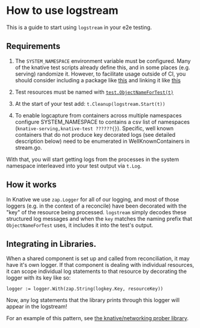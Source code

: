 # How to use logstream

This is a guide to start using `logstream` in your e2e testing.

## Requirements

1. The `SYSTEM_NAMESPACE` environment variable must be configured. Many of the
   knative test scripts already define this, and in some places (e.g. serving)
   randomize it. However, to facilitate usage outside of CI, you should consider
   including a package like
   [this](https://github.com/knative/serving/blob/master/test/defaultsystem/system.go)
   and linking it like
   [this](https://github.com/knative/serving/blob/e797247322b5aa35001152d2a2715dbc20a86cc4/test/conformance.go#L20-L23)

2. Test resources must be named with
   [`test.ObjectNameForTest(t)`](https://github.com/knative/networking/blob/40ef99aa5db0d38730a89a1de7e5b28b8ef6eed5/vendor/knative.dev/pkg/test/helpers/name.go#L50)

3. At the start of your test add: `t.Cleanup(logstream.Start(t))`

4. To enable logcapture from containers across multiple namespaces configure
   SYSTEM_NAMESPACE to contains a csv list of namespaces
   (`knative-serving,knative-test ??????{}`). Specific, well known containers
   that do not produce key decorated logs (see detailed description below) need
   to be enumerated in WellKnownContainers in stream.go.

With that, you will start getting logs from the processes in the system
namespace interleaved into your test output via `t.Log`.

## How it works

In Knative we use `zap.Logger` for all of our logging, and most of those loggers
(e.g. in the context of a reconcile) have been decorated with the "key" of the
resource being processed. `logstream` simply decodes these structured log
messages and when the `key` matches the naming prefix that `ObjectNameForTest`
uses, it includes it into the test's output.

## Integrating in Libraries.

When a shared component is set up and called from reconciliation, it may have
it's own logger. If that component is dealing with individual resources, it can
scope individual log statements to that resource by decorating the logger with
its key like so:

```
logger := logger.With(zap.String(logkey.Key, resourceKey))
```

Now, any log statements that the library prints through this logger will appear
in the logstream!

For an example of this pattern, see
[the knative/networking prober library](https://github.com/knative/networking/blob/master/pkg/status/status.go).
